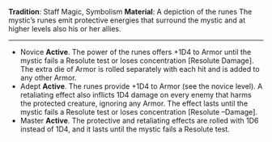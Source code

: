 **Tradition**: Staff Magic, Symbolism 
**Material**: A depiction of the runes
The mystic’s runes emit protective energies that surround the mystic and at higher levels also his or her allies.

---
- Novice **Active**. The power of the runes offers +1D4 to Armor until the mystic fails a Resolute test or loses concentration [Resolute Damage]. The extra die of Armor is rolled separately with each hit and is added to any other Armor.
- Adept **Active**. The runes provide +1D4 to Armor (see the novice level). A retaliating effect also inflicts 1D4 damage on every enemy that harms the protected creature, ignoring any Armor. The effect lasts until the mystic fails a Resolute test or loses concentration [Resolute –Damage].
- Master **Active**. The protective and retaliating effects are rolled with 1D6 instead of 1D4, and it lasts until the mystic fails a Resolute test.